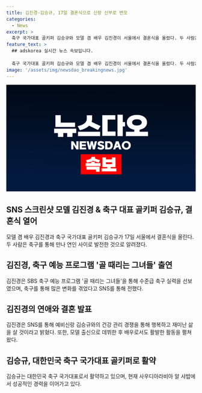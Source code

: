 ```yaml
---
title: 김진경-김승규, 17일 결혼식으로 신랑 신부로 변모
categories:
  - News
excerpt: >
  축구 국가대표 골키퍼 김승규와 모델 겸 배우 김진경이 서울에서 결혼식을 올렸다. 두 사람은 축구를 공통 관심사로 공유하며 연인으로 발전했고, 김진경은 SBS 축구 예능 프로그램에 출연하며 실력을 과시하고 있다. 이들은 서로의 몸 관리 경쟁을 통해 건강하고 재미나게 살 것으로 표현하며 결혼을 앞두고 행복한 심경을 전했다. 출처: CBS노컷뉴스
feature_text: >
  ## adskorea 실시간 뉴스 속보입니다.

  축구 국가대표 골키퍼 김승규와 모델 겸 배우 김진경이 서울에서 결혼식을 올렸다. 두 사람은 축구를 공통 관심사로 공유하며 연인으로 발전했고, 김진경은 SBS 축구 예능 프로그램에 출연하며 실력을 과시하고 있다. 이들은 서로의 몸 관리 경쟁을 통해 건강하고 재미나게 살 것으로 표현하며 결혼을 앞두고 행복한 심경을 전했다. 출처: CBS노컷뉴스
image: '/assets/img/newsdao_breakingnews.jpg'
---
```

![adskorea 속보](/assets/img/newsdao_breakingnews.jpg)

<h2 data-ke-size="size26">SNS 스크린샷 모델 김진경 & 축구 대표 골키퍼 김승규, 결혼식 열어</h2>

<p data-ke-size="size16">모델 겸 배우 김진경과 축구 국가대표 골키퍼 김승규가 17일 서울에서 결혼식을 올린다. 두 사람은 축구를 통해 만나 연인 사이로 발전한 것으로 알려졌다.</p>

<h2 data-ke-size="size26">김진경, 축구 예능 프로그램 '골 때리는 그녀들' 출연</h2>

<p data-ke-size="size16">김진경은 SBS 축구 예능 프로그램 '골 때리는 그녀들'을 통해 수준급 축구 실력을 선보였으며, 축구를 통해 많은 변화를 겪었다고 SNS를 통해 전했다.</p>

<h2 data-ke-size="size26">김진경의 연애와 결혼 발표</h2>

<p data-ke-size="size16">김진경은 SNS를 통해 예비신랑 김승규와의 건강 관리 경쟁을 통해 행복하고 재미난 삶을 살 것이라고 밝혔다. 또한, 모델 출신으로 데뷔한 후 배우로서도 활발한 활동을 펼쳐왔다.</p>

<h2 data-ke-size="size26">김승규, 대한민국 축구 국가대표 골키퍼로 활약</h2>

<p data-ke-size="size16">김승규는 대한민국 축구 국가대표로서 활약하고 있으며, 현재 사우디아라비아 알 샤밥에서 성공적인 경력을 이어가고 있다.</p>

